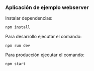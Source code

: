 ### Aplicación de ejemplo webserver

Instalar dependencias:

```
npm install

```

Para desarrollo ejecutar el comando:

```
npm run dev

```
Para producción ejecutar el comando:

```
npm start

```
